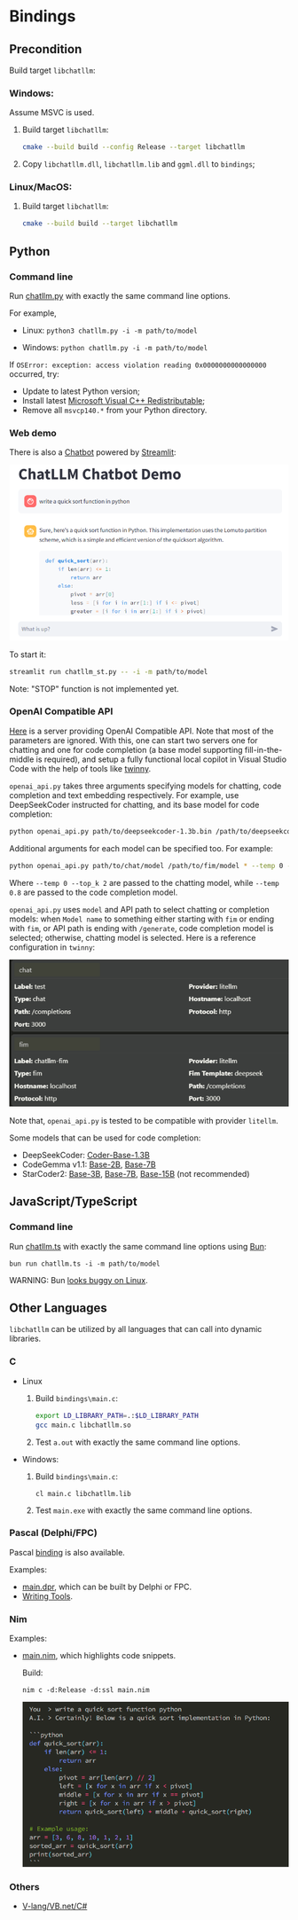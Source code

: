 # Bindings

## Precondition

Build target `libchatllm`:

### Windows:

Assume MSVC is used.

1. Build target `libchatllm`:

    ```sh
    cmake --build build --config Release --target libchatllm
    ```

1. Copy `libchatllm.dll`, `libchatllm.lib` and `ggml.dll` to `bindings`;

### Linux/MacOS:

1. Build target `libchatllm`:

    ```sh
    cmake --build build --target libchatllm
    ```

## Python

### Command line

Run [chatllm.py](../bindings/chatllm.py) with exactly the same command line options.

For example,

* Linux: `python3 chatllm.py -i -m path/to/model`

* Windows: `python chatllm.py -i -m path/to/model`

If `OSError: exception: access violation reading 0x0000000000000000` occurred, try:

* Update to latest Python version;
* Install latest [Microsoft Visual C++ Redistributable](https://learn.microsoft.com/en-us/cpp/windows/latest-supported-vc-redist);
* Remove all `msvcp140.*` from your Python directory.

### Web demo

There is also a [Chatbot](../scripts/chatllm_st.py) powered by [Streamlit](https://streamlit.io/):

![](chatbot_st.png)

To start it:

```sh
streamlit run chatllm_st.py -- -i -m path/to/model
```

Note: "STOP" function is not implemented yet.

### OpenAI Compatible API

[Here](../scripts/openai_api.py) is a server providing OpenAI Compatible API. Note that most of
the parameters are ignored. With this, one can start two servers one for chatting and one for
code completion (a base model supporting fill-in-the-middle is required), and setup a fully functional
local copilot in Visual Studio Code with the help of tools like [twinny](https://github.com/rjmacarthy/twinny).

`openai_api.py` takes three arguments specifying models for chatting, code completion and text
embedding respectively. For example, use
DeepSeekCoder instructed for chatting, and its base model for code completion:

```sh
python openai_api.py path/to/deepseekcoder-1.3b.bin /path/to/deepseekcoder-1.3b-base.bin
```

Additional arguments for each model can be specified too. For example:

```sh
python openai_api.py path/to/chat/model /path/to/fim/model * --temp 0 --top_k 2 --- --temp 0.8
```

Where `--temp 0 --top_k 2` are passed to the chatting model, while `--temp 0.8` are passed to the code completion model.

`openai_api.py` uses `model` and API path to select chatting or completion models: when `Model name` to something
either starting with `fim` or ending with `fim`, or API path is ending with `/generate`, code completion model is selected;
otherwise, chatting model is selected. Here is a reference configuration in `twinny`:

![](twinny_cfg.png)

Note that, `openai_api.py` is tested to be compatible with provider `litellm`.

Some models that can be used for code completion:

* DeepSeekCoder: [Coder-Base-1.3B](https://huggingface.co/deepseek-ai/deepseek-coder-1.3b-base)
* CodeGemma v1.1: [Base-2B](https://huggingface.co/google/codegemma-1.1-2b), [Base-7B](https://huggingface.co/google/codegemma-1.1-7b)
* StarCoder2: [Base-3B](https://huggingface.co/bigcode/starcoder2-7b), [Base-7B](https://huggingface.co/bigcode/starcoder2-7b), [Base-15B](https://huggingface.co/bigcode/starcoder2-15b) (not recommended)

## JavaScript/TypeScript

### Command line

Run [chatllm.ts](../bindings/chatllm.ts) with exactly the same command line options using [Bun](https://bun.sh/):

```shell
bun run chatllm.ts -i -m path/to/model
```

WARNING: Bun [looks buggy on Linux](https://github.com/oven-sh/bun/issues/10242).

## Other Languages

`libchatllm` can be utilized by all languages that can call into dynamic libraries.

### C

* Linux

    1. Build `bindings\main.c`:

        ```sh
        export LD_LIBRARY_PATH=.:$LD_LIBRARY_PATH
        gcc main.c libchatllm.so
        ```

    1. Test `a.out` with exactly the same command line options.

* Windows:

    1. Build `bindings\main.c`:

        ```shell
        cl main.c libchatllm.lib
        ```

    1. Test `main.exe` with exactly the same command line options.

### Pascal (Delphi/FPC)

Pascal [binding](../bindings/libchatllm.pas) is also available.

Examples:

* [main.dpr](../bindings/main.dpr), which can be built by Delphi or FPC.
* [Writing Tools](https://github.com/foldl/WritingTools).

### Nim

Examples:

* [main.nim](../bindings/main.nim), which highlights code snippets.

    Build:

    ```
    nim c -d:Release -d:ssl main.nim
    ```

    ![](code_highlight.png)

### Others

* [V-lang/VB.net/C#](https://github.com/foldl/chatllm.cpp/issues/41)